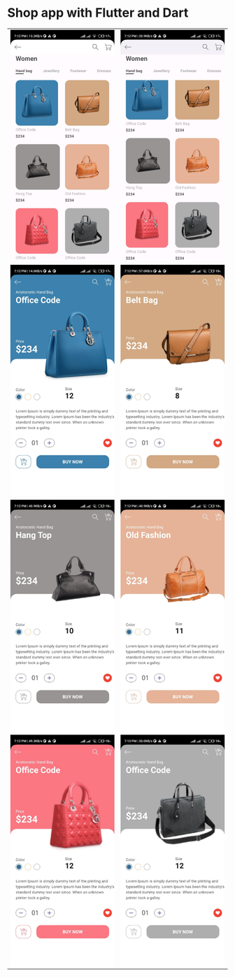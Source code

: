 # Shop app with Flutter and Dart
<table>
  <tr>
    <td><img src='https://github.com/mrkzqsmv/Shop-app-with-Flutter-and-Dart/blob/main/app_screen_images/WhatsApp%20Image%202023-09-22%20at%207.15.24%20PM.jpeg'></td>
    <td><img src='https://github.com/mrkzqsmv/Shop-app-with-Flutter-and-Dart/blob/main/app_screen_images/WhatsApp%20Image%202023-09-22%20at%207.15.23%20PM.jpeg'></td>
  </tr><tr>
    <td><img src='https://github.com/mrkzqsmv/Shop-app-with-Flutter-and-Dart/blob/main/app_screen_images/WhatsApp%20Image%202023-09-22%20at%207.15.21%20PM.jpeg'></td>
    <td><img src='https://github.com/mrkzqsmv/Shop-app-with-Flutter-and-Dart/blob/main/app_screen_images/WhatsApp%20Image%202023-09-22%20at%207.15.21%20PM%20(1).jpeg'></td>
  </tr><tr>
    <td><img src='https://github.com/mrkzqsmv/Shop-app-with-Flutter-and-Dart/blob/main/app_screen_images/WhatsApp%20Image%202023-09-22%20at%207.15.20%20PM.jpeg'></td>
    <td><img src='https://github.com/mrkzqsmv/Shop-app-with-Flutter-and-Dart/blob/main/app_screen_images/WhatsApp%20Image%202023-09-22%20at%207.15.19%20PM.jpeg'></td>
  </tr><tr>
    <td><img src='https://github.com/mrkzqsmv/Shop-app-with-Flutter-and-Dart/blob/main/app_screen_images/WhatsApp%20Image%202023-09-22%20at%207.15.18%20PM.jpeg'></td>
    <td><img src='https://github.com/mrkzqsmv/Shop-app-with-Flutter-and-Dart/blob/main/app_screen_images/WhatsApp%20Image%202023-09-22%20at%207.15.18%20PM%20(1).jpeg'></td>
  </tr>
</table>
